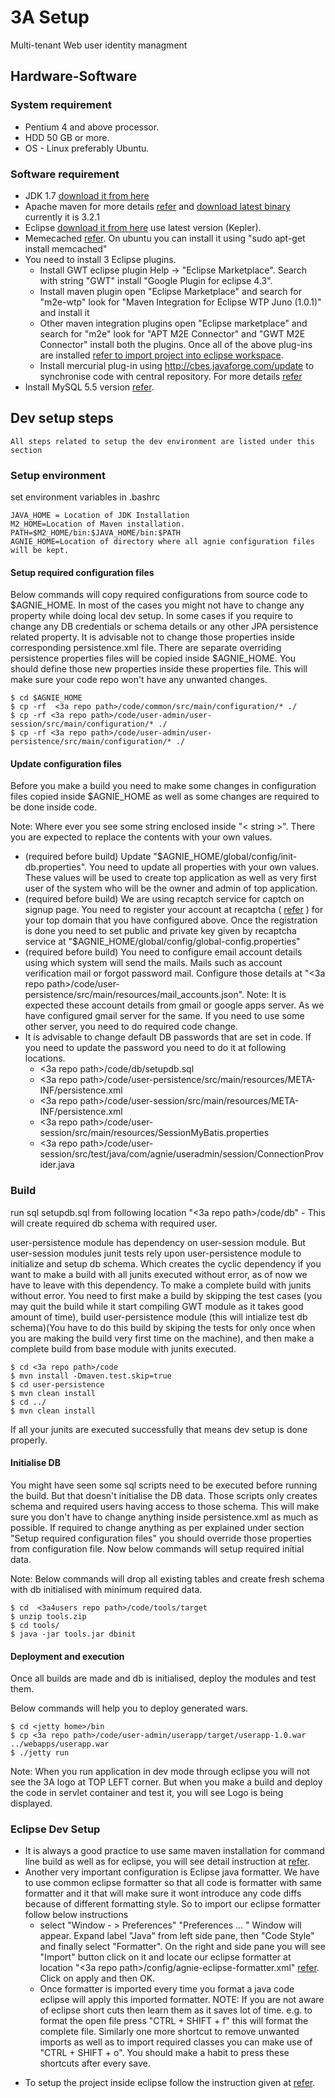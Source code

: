 # 3A Setup


Multi-tenant Web user identity managment

## Hardware-Software

### System requirement
   * Pentium 4 and above processor.
   * HDD 50 GB or more.
   * OS - Linux preferably Ubuntu.

### Software requirement
       
   * JDK 1.7 [download it from here](http://www.oracle.com/technetwork/java/javasebusiness/downloads/java-archive-downloads-javase6-419409.html)
   * Apache maven for more details [refer](http://maven.apache.org/) and [download latest binary](http://maven.apache.org/download.html) currently it is 3.2.1
   * Eclipse [download it from here](http://www.eclipse.org/downloads/) use latest version (Kepler).
   * Memecached [refer](http://memcached.org/). On ubuntu you can install it using "sudo apt-get install memcached"
   * You need to install 3 Eclipse plugins. 
      - Install GWT eclipse plugin Help -> "Eclipse Marketplace". Search with string "GWT" install "Google Plugin for eclipse 4.3".
      - Install maven plugin open "Eclipse Marketplace" and search for "m2e-wtp" look for "Maven Integration for Eclipse WTP Juno (1.0.1)" and install it
      - Other maven integration plugins open "Eclipse marketplace" and search for "m2e" look for "APT M2E Connector" and "GWT M2E Connector" install both the plugins.
Once all of the above plug-ins are installed [refer to import project into eclipse workspace](http://www.pandurangpatil.com/2014/03/install-eclipse-maven-plugin-and-import.html).
      - Install mercurial plug-in using http://cbes.javaforge.com/update to synchronise code with central repository. For more details [refer](http://www.javaforge.com/project/HGE)
   * Install MySQL 5.5 version [refer](http://dev.mysql.com/downloads/mysql/5.5.html).


## Dev setup steps 
    All steps related to setup the dev environment are listed under this section

### Setup environment

set environment variables in .bashrc

```
JAVA_HOME = Location of JDK Installation
M2_HOME=Location of Maven installation.
PATH=$M2_HOME/bin:$JAVA_HOME/bin:$PATH
AGNIE_HOME=Location of directory where all agnie configuration files will be kept.
```

#### Setup required configuration files
Below commands will copy required configurations from source code to $AGNIE_HOME. In most of the cases you might not have to change any property while doing local dev setup. In some cases if you require to change any DB credentials or schema details or any other JPA persistence related property. It is advisable not to change those properties inside corresponding persistence.xml file. There are separate overriding persistence properties files will be copied inside $AGNIE_HOME. You should define those new properties inside these properties file. This will make sure your code repo won't have any unwanted changes. 

```
$ cd $AGNIE_HOME
$ cp -rf  <3a repo path>/code/common/src/main/configuration/* ./
$ cp -rf <3a repo path>/code/user-admin/user-session/src/main/configuration/* ./
$ cp -rf <3a repo path>/code/user-admin/user-persistence/src/main/configuration/* ./
```

#### Update configuration files

  Before you make a build you need to make some changes in configuration files copied inside $AGNIE_HOME as well as some changes are required to be done inside code.

Note: Where ever you see some string enclosed inside "< string >". There you are expected to replace the contents with your own values.

* (required before build) Update "$AGNIE_HOME/global/config/init-db.properties". You need to update all properties with your own values. These values will be used to create top application as well as very first user of the system who will be the owner and admin of top application. 
* (required before build) We are using recaptch service for captch on signup page. You need to register your account at recaptcha ( [refer](https://www.google.com/recaptcha/intro/index.html) ) for your top domain that you have configured above. Once the registration is done you need to set public and private key given by recaptcha service at "$AGNIE_HOME/global/config/global-config.properties"
* (required before build) You need to configure email account details using which system will send the mails. Mails such as account verification mail or forgot password mail. Configure those details at "<3a repo path>/code/user-persistence/src/main/resources/mail_accounts.json". Note: It is expected these account details from gmail or google apps server. As we have configured gmail server for the same. If you need to use some other server, you need to do required code change.
* It is advisable to change default DB passwords that are set in code. If you need to update the password you need to do it at following locations.
  - <3a repo path>/code/db/setupdb.sql
  - <3a repo path>/code/user-persistence/src/main/resources/META-INF/persistence.xml
  - <3a repo path>/code/user-session/src/main/resources/META-INF/persistence.xml 
  - <3a repo path>/code/user-session/src/main/resources/SessionMyBatis.properties
  - <3a repo path>/code/user-session/src/test/java/com/agnie/useradmin/session/ConnectionProvider.java 


### Build

run sql setupdb.sql from following location "<3a repo path>/code/db" - This will create required db schema with required user.


user-persistence module has dependency on user-session module. But user-session modules junit tests rely upon user-persistence module to initialize and setup db schema. Which creates the cyclic dependency if you want to make a build with all junits executed without error, as of now we have to leave with this dependency. To make a complete build with junits without error. You need to first make a build by skipping the test cases (you may quit the build while it start compiling GWT module as it takes good amount of time), build user-persistence module (this will intialize test db schema)(You have to do this build by skiping the tests for only once when you are making the build very first time on the machine), and then make a complete build from base module with junits executed.

```
$ cd <3a repo path>/code
$ mvn install -Dmaven.test.skip=true
$ cd user-persistence
$ mvn clean install
$ cd ../
$ mvn clean install
```

If all your junits are executed successfully that means dev setup is done properly.

#### Initialise DB 
   You might have seen some sql scripts need to be executed before running the build. But that doesn't initialise the DB data. Those scripts only creates schema and required users having access to those schema. This will make sure you don't have to change anything inside persistence.xml as much as possible. If required to change anything as per explained under section "Setup required configuration files" you should override those properties from configuration file. Now below commands will setup required initial data.

Note: Below commands will drop all existing tables and create fresh schema with db initialised with minimum required data. 

```
$ cd  <3a4users repo path>/code/tools/target
$ unzip tools.zip 
$ cd tools/
$ java -jar tools.jar dbinit
```

#### Deployment and execution
Once all builds are made and db is initialised, deploy the modules and test them.

Below commands will help you to deploy generated wars.
```
$ cd <jetty home>/bin
$ cp <3a repo path>/code/user-admin/userapp/target/userapp-1.0.war ../webapps/userapp.war
$ ./jetty run
```

Note: When you run application in dev mode through eclipse you will not see the 3A logo at TOP LEFT corner. But when you make a build and deploy the code in servlet container and test it, you will see Logo is being displayed.

### Eclipse Dev Setup
* It is always a good practice to use same maven installation for command line build as well as for eclipse, you will see detail instruction at [refer](http://www.pandurangpatil.com/2014/03/install-eclipse-maven-plugin-and-import.html).
* Another very important configuration is Eclipse java formatter. We have to use common eclipse formatter so that all code is formatter with same formatter and it that will make sure it wont introduce any code diffs because of different formatting style. So to import our eclipse formatter follow below instructions 
    - select "Window - > Preferences" "Preferences ... " Window will appear. Expand label "Java" from left side pane, then "Code Style" and finally select "Formatter". On the right and side pane you will see "Import" button click on it and locate our eclipse formatter at location "<3a repo path>/config/agnie-eclipse-formatter.xml" [refer](https://github.com/Agnie-Technologies/3a/blob/master/config/agnie-eclipse-formatter.xml). Click on apply and then OK.
    - Once formatter is imported every time you format a java code eclipse will apply this imported formatter. NOTE: If you are not aware of eclipse short cuts then learn them as it saves lot of time. e.g. to format the open file press "CTRL + SHIFT + f" this will format the complete file. Similarly one more shortcut to remove unwanted imports as well as to import required classes you can make use of "CTRL + SHIFT + o". You should make a habit to press these shortcuts after every save.
- To setup the project inside eclipse follow the instruction given at [refer](http://www.pandurangpatil.com/2014/03/install-eclipse-maven-plugin-and-import.html).


    
